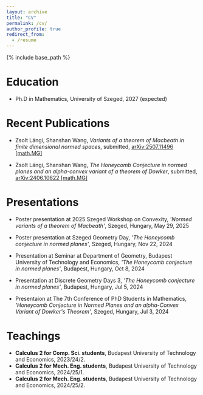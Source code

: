 ```yaml
---
layout: archive
title: "CV"
permalink: /cv/
author_profile: true
redirect_from:
  - /resume
---
```


{% include base_path %}

Education
======
* Ph.D in Mathematics, University of Szeged, 2027 (expected)


Recent Publications
======
* Zsolt Lángi, Shanshan Wang, *Variants of a theorem of Macbeath in finite dimensional normed spaces*, submitted, [	arXiv:2507.11496 [math.MG]](https://arxiv.org/abs/2507.11496)

* Zsolt Lángi, Shanshan Wang, *The Honeycomb Conjecture in normed planes and an alpha-convex variant of a theorem of Dowker*, submitted, [arXiv:2406.10622 [math.MG]](https://arxiv.org/abs/2406.10622)
  
Presentations
======
* Poster presentation at 2025 Szeged Workshop on Convexity, *'Normed variants of a theorem of Macbeath'*, Szeged, Hungary, May 29, 2025

* Poster presentation at Szeged Geometry Day, *'The Honeycomb conjecture in normed planes'*, Szeged, Hungary, Nov 22, 2024

* Presentation at Seminar at Department of Geometry, Budapest University of Technology and Economics, *'The Honeycomb conjecture in normed planes'*, Budapest, Hungary, Oct 8, 2024

* Presentation at Discrete Geometry Days 3, *'The Honeycomb conjecture in normed planes'*, Budapest, Hungary, Jul 5, 2024
  
* Presentaion at The 7th Conference of PhD Students in Mathematics, *'Honeycomb Conjecture in Normed Planes and an alpha-Convex Variant of Dowker's Theorem'*, Szeged, Hungary, Jul 3, 2024

  
Teachings
======
*  **Calculus 2 for Comp. Sci. students**, Budapest University of Technology and Economics, 2023/24/2.
*  **Calculus 2 for Mech. Eng. students**, Budapest University of Technology and Economics, 2024/25/1.
*  **Calculus 2 for Mech. Eng. students**, Budapest University of Technology and Economics, 2024/25/2.
